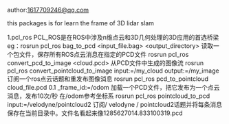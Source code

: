 author:1617709246@qq.com

this packages is for learn the frame of 3D lidar slam

1.pcl_ros
PCL_ROS是在ROS中涉及n维点云和3D几何处理的3D应用的首选桥梁
eg：rosrun pcl_ros bag_to_pcd <input_file.bag> <topic> <output_directory> 读取一个包文件，保存所有ROS点云消息在指定的PCD文件
    rosrun pcl_ros convert_pcd_to_image <cloud.pcd>  从PCD文件中生成的图像流
    rosrun pcl_ros convert_pointcloud_to_image input:=/my_cloud output:=/my_image 订阅一个ros点云话题和重发布图像消息
    rosrun pcl_ros pcd_to_pointcloud cloud_file.pcd 0.1 _frame_id:=/odom  加载一个PCD文件，把它发布为一个点云消息，发布10次/秒 在/odom参考坐标系
    rosrun pcl_ros pointcloud_to_pcd input:=/velodyne/pointcloud2 订阅/ velodyne / pointcloud2话题并将每条消息保存在当前目录中。文件名看起来像1285627014.833100319.pcd
